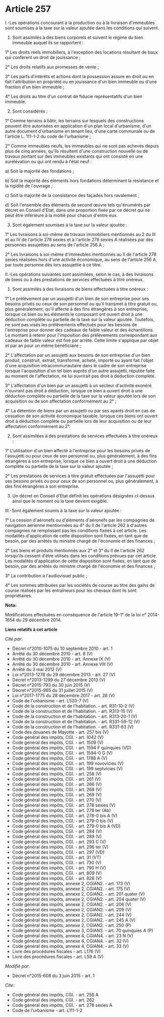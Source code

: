 # Article 257

I.-Les opérations concourant à la production ou à la livraison d'immeubles sont soumises à la taxe sur la valeur ajoutée dans
les conditions qui suivent. 

1. Sont assimilés à des biens corporels et suivent le régime du bien immeuble auquel ils se rapportent : 

1° Les droits réels immobiliers, à l'exception des locations résultant de baux qui confèrent un droit de jouissance ; 

2° Les droits relatifs aux promesses de vente ; 

3° Les parts d'intérêts et actions dont la possession assure en droit ou en fait l'attribution en propriété ou en jouissance
d'un bien immeuble ou d'une fraction d'un bien immeuble ; 

4° Les droits au titre d'un contrat de fiducie représentatifs d'un bien immeuble. 

2. Sont considérés : 

1° Comme terrains à bâtir, les terrains sur lesquels des constructions peuvent être autorisées en application d'un plan local
d'urbanisme, d'un autre document d'urbanisme en tenant lieu, d'une carte communale ou de l'article L. 111-1-2 du code de
l'urbanisme ; 

2° Comme immeubles neufs, les immeubles qui ne sont pas achevés depuis plus de cinq années, qu'ils résultent d'une
construction nouvelle ou de travaux portant sur des immeubles existants qui ont consisté en une surélévation ou qui ont rendu
à l'état neuf : 

a) Soit la majorité des fondations ; 

b) Soit la majorité des éléments hors fondations déterminant la résistance et la rigidité de l'ouvrage ; 

c) Soit la majorité de la consistance des façades hors ravalement ; 

d) Soit l'ensemble des éléments de second œuvre tels qu'énumérés par décret en Conseil d'Etat, dans une proportion fixée par
ce décret qui ne peut être inférieure à la moitié pour chacun d'entre eux. 

3. Sont également soumises à la taxe sur la valeur ajoutée : 

1° Les livraisons à soi-même de travaux immobiliers mentionnés au 2 du III et  au IV de l'article 278 sexies et à l'article
278 sexies A réalisées par des personnes assujetties au sens de l'article 256 A ; 

2° Les livraisons à soi-même d'immeubles mentionnés au II de l'article 278 sexies réalisées hors d'une activité économique,
au sens de l'article 256 A, par toute personne dès lors assujettie à ce titre. 

II.-Les opérations suivantes sont assimilées, selon le cas, à des livraisons de biens ou à des prestations de services
effectuées à titre onéreux. 

1. Sont assimilés à des livraisons de biens effectuées à titre onéreux : 

1° Le prélèvement par un assujetti d'un bien de son entreprise pour ses besoins privés ou ceux de son personnel ou qu'il
transmet à titre gratuit ou, plus généralement, qu'il affecte à des fins étrangères à son entreprise, lorsque ce bien ou les
éléments le composant ont ouvert droit à une déduction complète ou partielle de la taxe sur la valeur ajoutée. Toutefois, ne
sont pas visés les prélèvements effectués pour les besoins de l'entreprise pour donner des cadeaux de faible valeur et des
échantillons. Le montant à retenir pour l'imposition des prélèvements correspondant aux cadeaux de faible valeur est fixé par
arrêté. Cette limite s'applique par objet et par an pour un même bénéficiaire ; 

2° L'affectation par un assujetti aux besoins de son entreprise d'un bien produit, construit, extrait, transformé, acheté,
importé ou ayant fait l'objet d'une acquisition intracommunautaire dans le cadre de son entreprise lorsque l'acquisition d'un
tel bien auprès d'un autre assujetti, réputée faite au moment de l'affectation, ne lui ouvrirait pas droit à déduction
complète. 

3° L'affectation d'un bien par un assujetti à un secteur d'activité exonéré n'ouvrant pas droit à déduction, lorsque ce bien
a ouvert droit à une déduction complète ou partielle de la taxe sur la valeur ajoutée lors de son acquisition ou de son
affectation conformément au 2° ; 

4° La détention de biens par un assujetti ou par ses ayants droit en cas de cessation de son activité économique taxable,
lorsque ces biens ont ouvert droit à déduction complète ou partielle lors de leur acquisition ou de leur affectation
conformément au 2°. 

2. Sont assimilées à des prestations de services effectuées à titre onéreux : 

1° L'utilisation d'un bien affecté à l'entreprise pour les besoins privés de l'assujetti ou pour ceux de son personnel ou,
plus généralement, à des fins étrangères à son entreprise, lorsque ce bien a ouvert droit à une déduction complète ou
partielle de la taxe sur la valeur ajoutée ; 

2° Les prestations de services à titre gratuit effectuées par l'assujetti pour ses besoins privés ou pour ceux de son
personnel ou, plus généralement, à des fins étrangères à son entreprise. 

3. Un décret en Conseil d'Etat définit les opérations désignées ci-dessus ainsi que le moment où la taxe devient exigible. 

III.-Sont également soumis à la taxe sur la valeur ajoutée : 

1° La cession d'aéronefs ou d'éléments d'aéronefs par les compagnies de navigation aérienne mentionnées au 4° du II de
l'article 262 à d'autres compagnies ne remplissant pas les conditions fixées à cet article. Les modalités d'application de
cette disposition sont fixées, en tant que de besoin, par des arrêtés du ministre chargé de l'économie et des finances ; 

2° Les biens et produits mentionnés aux 2° et 3° du II de l'article 262 lorsqu'ils cessent d'être utilisés dans les
conditions prévues par cet article. Les modalités d'application de cette disposition sont fixées, en tant que de besoin, par
des arrêtés du ministre chargé de l'économie et des finances ; 

3° La contribution à l'audiovisuel public ; 

4° Les sommes attribuées par les sociétés de course au titre des gains de course réalisés par les entraîneurs pour les
chevaux dont ils sont propriétaires.

**Nota:**

Modifications effectuées en conséquence de l'article 19-1° de la loi n° 2014-1654 du 29 décembre 2014.

**Liens relatifs à cet article**

_Cité par_:

  - Décret n°2010-1075 du 10 septembre 2010 - art. 1
  - Arrêté du 30 décembre 2010 - art. 8 (V)
  - Arrêté du 30 décembre 2010 - art. Annexe IX (V)
  - Arrêté du 30 décembre 2010 - art. Annexe VIII (V)
  - Arrêté du 3 mai 2012 (V)
  - Loi n°2013-1278 du 29 décembre 2013 - art. 27 (V)
  - Décret n°2013-1299 du 27 décembre 2013 (V)
  - Décret n°2015-793 du 30 juin 2015 (V)
  - Décret n°2015-965 du 31 juillet 2015 (V)
  - Loi n°2017-1775 du 28 décembre 2017 - art. 28 (V)
  - Code de l'urbanisme - art. L520-7 (V)
  - Code de la construction et de l'habitation. - art. R31-10-2 (V)
  - Code de la construction et de l'habitation. - art. R313-15 (V)
  - Code de la construction et de l'habitation. - art. R313-20-1 (V)
  - Code de la construction et de l'habitation. - art. R331-59-12 (V)
  - Code de la construction et de l'habitation. - art. R331-63 (V)
  - Code des douanes de Mayotte - art. 257 bis (V)
  - Code général des impôts, CGI. - art. 1042 (V)
  - Code général des impôts, CGI. - art. 1509 (V)
  - Code général des impôts, CGI. - art. 1594 F quinquies (VD)
  - Code général des impôts, CGI. - art. 1594-0 G (V)
  - Code général des impôts, CGI. - art. 1788 A (V)
  - Code général des impôts, CGI. - art. 199 novovicies (V)
  - Code général des impôts, CGI. - art. 199 septvicies (V)
  - Code général des impôts, CGI. - art. 258 (V)
  - Code général des impôts, CGI. - art. 261 (V)
  - Code général des impôts, CGI. - art. 266 (V)
  - Code général des impôts, CGI. - art. 268 (V)
  - Code général des impôts, CGI. - art. 269 (V)
  - Code général des impôts, CGI. - art. 270 (V)
  - Code général des impôts, CGI. - art. 278 sexies (V)
  - Code général des impôts, CGI. - art. 278 ter (Ab)
  - Code général des impôts, CGI. - art. 278-0 bis A (V)
  - Code général des impôts, CGI. - art. 279-0 bis (V)
  - Code général des impôts, CGI. - art. 279-0 bis A (VD)
  - Code général des impôts, CGI. - art. 284 (V)
  - Code général des impôts, CGI. - art. 289 (V)
  - Code général des impôts, CGI. - art. 293 C (V)
  - Code général des impôts, CGI. - art. 296 ter (V)
  - Code général des impôts, CGI. - art. 297 (VD)
  - Code général des impôts, CGI. - art. 31 (VT)
  - Code général des impôts, CGI. - art. 730 (V)
  - Code général des impôts, CGI. - art. 790 H (V)
  - Code général des impôts, CGI. - art. 809 (V)
  - Code général des impôts, CGI. - art. 828 (V)
  - Code général des impôts, annexe 2, CGIAN2. - art. 173 (V)
  - Code général des impôts, annexe 2, CGIAN2. - art. 175 (V)
  - Code général des impôts, annexe 2, CGIAN2. - art. 201 quater (V)
  - Code général des impôts, annexe 2, CGIAN2. - art. 204 quater (V)
  - Code général des impôts, annexe 2, CGIAN2. - art. 206 (V)
  - Code général des impôts, annexe 2, CGIAN2. - art. 209 (V)
  - Code général des impôts, annexe 2, CGIAN2. - art. 244 (V)
  - Code général des impôts, annexe 2, CGIAN2. - art. 245 A (V)
  - Code général des impôts, annexe 2, CGIAN2. - art. 250 (P)
  - Code général des impôts, annexe 3, CGIAN3. - art. 70 quinquies A (P)
  - Code général des impôts, annexe 4, CGIAN4. - art. 23 N (V)
  - Code général des impôts, annexe 4, CGIAN4. - art. 32 (V)
  - Code général des impôts, annexe 4, CGIAN4. - art. 33 (V)
  - Livre des procédures fiscales - art. L176 (V)
  - Livre des procédures fiscales - art. L59 A (V)

_Modifié par_:

  - Décret n°2015-608 du 3 juin 2015 - art. 1

_Cite_:

  - Code général des impôts, CGI. - art. 256 A
  - Code général des impôts, CGI. - art. 262
  - Code général des impôts, CGI. - art. 278 sexies A
  - Code de l'urbanisme - art. L111-1-2
